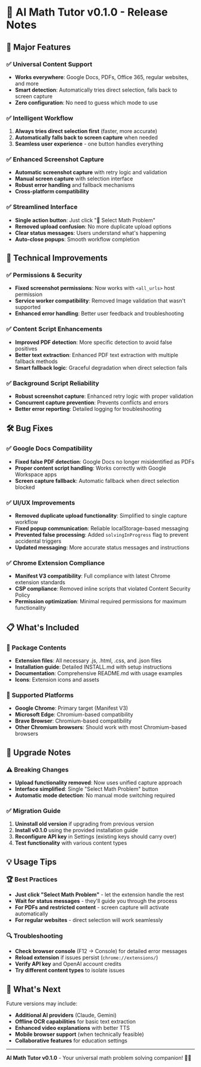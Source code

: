 # 🚀 AI Math Tutor v0.1.0 - Release Notes

## 🎯 Major Features

### ✅ **Universal Content Support**
- **Works everywhere**: Google Docs, PDFs, Office 365, regular websites, and more
- **Smart detection**: Automatically tries direct selection, falls back to screen capture
- **Zero configuration**: No need to guess which mode to use

### ✅ **Intelligent Workflow**
1. **Always tries direct selection first** (faster, more accurate)
2. **Automatically falls back to screen capture** when needed
3. **Seamless user experience** - one button handles everything

### ✅ **Enhanced Screenshot Capture**
- **Automatic screenshot capture** with retry logic and validation
- **Manual screen capture** with selection interface
- **Robust error handling** and fallback mechanisms
- **Cross-platform compatibility**

### ✅ **Streamlined Interface**
- **Single action button**: Just click "📐 Select Math Problem"
- **Removed upload confusion**: No more duplicate upload options
- **Clear status messages**: Users understand what's happening
- **Auto-close popups**: Smooth workflow completion

## 🔧 Technical Improvements

### ✅ **Permissions & Security**
- **Fixed screenshot permissions**: Now works with `<all_urls>` host permission
- **Service worker compatibility**: Removed Image validation that wasn't supported
- **Enhanced error handling**: Better user feedback and troubleshooting

### ✅ **Content Script Enhancements**
- **Improved PDF detection**: More specific detection to avoid false positives
- **Better text extraction**: Enhanced PDF text extraction with multiple fallback methods
- **Smart fallback logic**: Graceful degradation when direct selection fails

### ✅ **Background Script Reliability**
- **Robust screenshot capture**: Enhanced retry logic with proper validation
- **Concurrent capture prevention**: Prevents conflicts and errors
- **Better error reporting**: Detailed logging for troubleshooting

## 🛠️ Bug Fixes

### ✅ **Google Docs Compatibility**
- **Fixed false PDF detection**: Google Docs no longer misidentified as PDFs
- **Proper content script handling**: Works correctly with Google Workspace apps
- **Screen capture fallback**: Automatic fallback when direct selection blocked

### ✅ **UI/UX Improvements**
- **Removed duplicate upload functionality**: Simplified to single capture workflow
- **Fixed popup communication**: Reliable localStorage-based messaging
- **Prevented false processing**: Added `solvingInProgress` flag to prevent accidental triggers
- **Updated messaging**: More accurate status messages and instructions

### ✅ **Chrome Extension Compliance**
- **Manifest V3 compatibility**: Full compliance with latest Chrome extension standards
- **CSP compliance**: Removed inline scripts that violated Content Security Policy
- **Permission optimization**: Minimal required permissions for maximum functionality

## 📋 What's Included

### 📁 **Package Contents**
- **Extension files**: All necessary .js, .html, .css, and .json files
- **Installation guide**: Detailed INSTALL.md with setup instructions
- **Documentation**: Comprehensive README.md with usage examples
- **Icons**: Extension icons and assets

### 🎯 **Supported Platforms**
- **Google Chrome**: Primary target (Manifest V3)
- **Microsoft Edge**: Chromium-based compatibility
- **Brave Browser**: Chromium-based compatibility
- **Other Chromium browsers**: Should work with most Chromium-based browsers

## 🔄 Upgrade Notes

### ⚠️ **Breaking Changes**
- **Upload functionality removed**: Now uses unified capture approach
- **Interface simplified**: Single "Select Math Problem" button
- **Automatic mode detection**: No manual mode switching required

### ✅ **Migration Guide**
1. **Uninstall old version** if upgrading from previous version
2. **Install v0.1.0** using the provided installation guide
3. **Reconfigure API key** in Settings (existing keys should carry over)
4. **Test functionality** with various content types

## 💡 Usage Tips

### 🏆 **Best Practices**
- **Just click "Select Math Problem"** - let the extension handle the rest
- **Wait for status messages** - they'll guide you through the process
- **For PDFs and restricted content** - screen capture will activate automatically
- **For regular websites** - direct selection will work seamlessly

### 🔍 **Troubleshooting**
- **Check browser console** (F12 → Console) for detailed error messages
- **Reload extension** if issues persist (`chrome://extensions/`)
- **Verify API key** and OpenAI account credits
- **Try different content types** to isolate issues

## 🚀 **What's Next**

Future versions may include:
- **Additional AI providers** (Claude, Gemini)
- **Offline OCR capabilities** for basic text extraction
- **Enhanced video explanations** with better TTS
- **Mobile browser support** (when technically feasible)
- **Collaborative features** for education settings

---

**AI Math Tutor v0.1.0** - Your universal math problem solving companion! 🧮✨